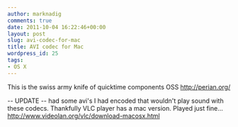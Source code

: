 ```yaml
---
author: marknadig
comments: true
date: 2011-10-04 16:22:46+00:00
layout: post
slug: avi-codec-for-mac
title: AVI codec for Mac
wordpress_id: 25
tags:
- OS X
---
```


This is the swiss army knife of quicktime components
OSS 
http://perian.org/ 

-- UPDATE -- had some avi's I had encoded that wouldn't play sound with these codecs. Thankfully VLC player has a mac version. Played just fine...
http://www.videolan.org/vlc/download-macosx.html
